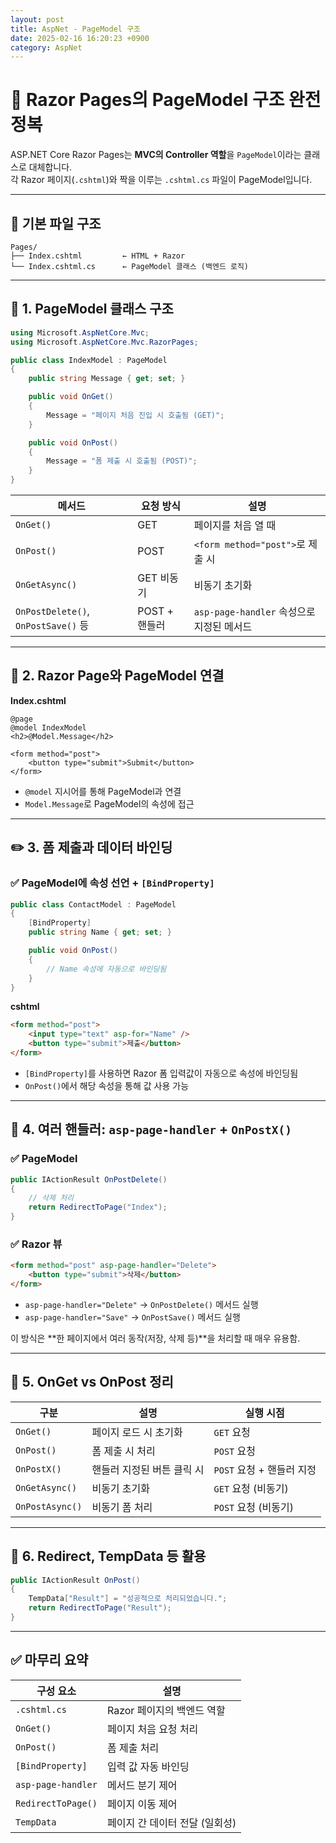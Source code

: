 ```yaml
---
layout: post
title: AspNet - PageModel 구조
date: 2025-02-16 16:20:23 +0900
category: AspNet
---
```

# 🧠 Razor Pages의 PageModel 구조 완전 정복

ASP.NET Core Razor Pages는 **MVC의 Controller 역할**을 `PageModel`이라는 클래스로 대체합니다.  
각 Razor 페이지(`.cshtml`)와 짝을 이루는 `.cshtml.cs` 파일이 PageModel입니다.

---

## 📁 기본 파일 구조

```
Pages/
├── Index.cshtml         ← HTML + Razor
└── Index.cshtml.cs      ← PageModel 클래스 (백엔드 로직)
```

---

## 📄 1. PageModel 클래스 구조

```csharp
using Microsoft.AspNetCore.Mvc;
using Microsoft.AspNetCore.Mvc.RazorPages;

public class IndexModel : PageModel
{
    public string Message { get; set; }

    public void OnGet()
    {
        Message = "페이지 처음 진입 시 호출됨 (GET)";
    }

    public void OnPost()
    {
        Message = "폼 제출 시 호출됨 (POST)";
    }
}
```

| 메서드 | 요청 방식 | 설명 |
|--------|-----------|------|
| `OnGet()` | GET | 페이지를 처음 열 때 |
| `OnPost()` | POST | `<form method="post">`로 제출 시 |
| `OnGetAsync()` | GET 비동기 | 비동기 초기화 |
| `OnPostDelete()`, `OnPostSave()` 등 | POST + 핸들러 | `asp-page-handler` 속성으로 지정된 메서드 |

---

## 🔁 2. Razor Page와 PageModel 연결

**Index.cshtml**

```razor
@page
@model IndexModel
<h2>@Model.Message</h2>

<form method="post">
    <button type="submit">Submit</button>
</form>
```

- `@model` 지시어를 통해 PageModel과 연결
- `Model.Message`로 PageModel의 속성에 접근

---

## ✏️ 3. 폼 제출과 데이터 바인딩

### ✅ PageModel에 속성 선언 + `[BindProperty]`

```csharp
public class ContactModel : PageModel
{
    [BindProperty]
    public string Name { get; set; }

    public void OnPost()
    {
        // Name 속성에 자동으로 바인딩됨
    }
}
```

**cshtml**

```html
<form method="post">
    <input type="text" asp-for="Name" />
    <button type="submit">제출</button>
</form>
```

- `[BindProperty]`를 사용하면 Razor 폼 입력값이 자동으로 속성에 바인딩됨
- `OnPost()`에서 해당 속성을 통해 값 사용 가능

---

## 🧩 4. 여러 핸들러: `asp-page-handler` + `OnPostX()`

### ✅ PageModel

```csharp
public IActionResult OnPostDelete()
{
    // 삭제 처리
    return RedirectToPage("Index");
}
```

### ✅ Razor 뷰

```html
<form method="post" asp-page-handler="Delete">
    <button type="submit">삭제</button>
</form>
```

- `asp-page-handler="Delete"` → `OnPostDelete()` 메서드 실행
- `asp-page-handler="Save"` → `OnPostSave()` 메서드 실행

이 방식은 **한 페이지에서 여러 동작(저장, 삭제 등)**을 처리할 때 매우 유용함.

---

## 🔄 5. OnGet vs OnPost 정리

| 구분 | 설명 | 실행 시점 |
|------|------|------------|
| `OnGet()` | 페이지 로드 시 초기화 | `GET` 요청 |
| `OnPost()` | 폼 제출 시 처리 | `POST` 요청 |
| `OnPostX()` | 핸들러 지정된 버튼 클릭 시 | `POST` 요청 + 핸들러 지정 |
| `OnGetAsync()` | 비동기 초기화 | `GET` 요청 (비동기) |
| `OnPostAsync()` | 비동기 폼 처리 | `POST` 요청 (비동기) |

---

## 🔄 6. Redirect, TempData 등 활용

```csharp
public IActionResult OnPost()
{
    TempData["Result"] = "성공적으로 처리되었습니다.";
    return RedirectToPage("Result");
}
```

---

## ✅ 마무리 요약

| 구성 요소 | 설명 |
|------------|------|
| `.cshtml.cs` | Razor 페이지의 백엔드 역할 |
| `OnGet()` | 페이지 처음 요청 처리 |
| `OnPost()` | 폼 제출 처리 |
| `[BindProperty]` | 입력 값 자동 바인딩 |
| `asp-page-handler` | 메서드 분기 제어 |
| `RedirectToPage()` | 페이지 이동 제어 |
| `TempData` | 페이지 간 데이터 전달 (일회성) |